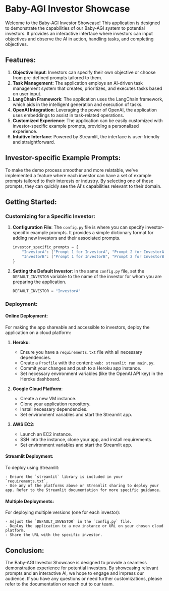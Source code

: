 
# Baby-AGI Investor Showcase

Welcome to the Baby-AGI Investor Showcase! This application is designed to demonstrate the capabilities of our Baby-AGI system to potential investors. It provides an interactive interface where investors can input objectives and observe the AI in action, handling tasks, and completing objectives.

## Features:

1. **Objective Input**: Investors can specify their own objective or choose from pre-defined prompts tailored to them.
2. **Task Management**: The application employs an AI-driven task management system that creates, prioritizes, and executes tasks based on user input.
3. **LangChain Framework**: The application uses the LangChain framework, which aids in the intelligent generation and execution of tasks.
4. **OpenAI Integration**: Leveraging the power of OpenAI, the application uses embeddings to assist in task-related operations.
5. **Customized Experience**: The application can be easily customized with investor-specific example prompts, providing a personalized experience.
6. **Intuitive Interface**: Powered by Streamlit, the interface is user-friendly and straightforward.

## Investor-specific Example Prompts:

To make the demo process smoother and more relatable, we've implemented a feature where each investor can have a set of example prompts tailored to their interests or industry. By selecting one of these prompts, they can quickly see the AI's capabilities relevant to their domain.

## Getting Started:

### Customizing for a Specific Investor:

1. **Configuration File**: The `config.py` file is where you can specify investor-specific example prompts. It provides a simple dictionary format for adding new investors and their associated prompts.
    ```python
    investor_specific_prompts = {
        "InvestorA": ["Prompt 1 for InvestorA", "Prompt 2 for InvestorA"],
        "InvestorB": ["Prompt 1 for InvestorB", "Prompt 2 for InvestorB"],
    }
    ```

2. **Setting the Default Investor**: In the same `config.py` file, set the `DEFAULT_INVESTOR` variable to the name of the investor for whom you are preparing the application.
    ```python
    DEFAULT_INVESTOR = "InvestorA"
    ```

### Deployment:

#### Online Deployment:

For making the app shareable and accessible to investors, deploy the application on a cloud platform:

1. **Heroku**:
    - Ensure you have a `requirements.txt` file with all necessary dependencies.
    - Create a `Procfile` with the content: `web: streamlit run main.py`.
    - Commit your changes and push to a Heroku app instance.
    - Set necessary environment variables (like the OpenAI API key) in the Heroku dashboard.

2. **Google Cloud Platform**:
    - Create a new VM instance.
    - Clone your application repository.
    - Install necessary dependencies.
    - Set environment variables and start the Streamlit app.

3. **AWS EC2**:
    - Launch an EC2 instance.
    - SSH into the instance, clone your app, and install requirements.
    - Set environment variables and start the Streamlit app.

#### Streamlit Deployment:

To deploy using Streamlit:

    - Ensure the `streamlit` library is included in your `requirements.txt`.
    - Use any of the platforms above or Streamlit sharing to deploy your app. Refer to the Streamlit documentation for more specific guidance.

#### Multiple Deployments:

For deploying multiple versions (one for each investor):

    - Adjust the `DEFAULT_INVESTOR` in the `config.py` file.
    - Deploy the application to a new instance or URL on your chosen cloud platform.
    - Share the URL with the specific investor.

## Conclusion:

The Baby-AGI Investor Showcase is designed to provide a seamless demonstration experience for potential investors. By showcasing relevant prompts and an interactive AI, we hope to engage and impress our audience. If you have any questions or need further customizations, please refer to the documentation or reach out to our team.
